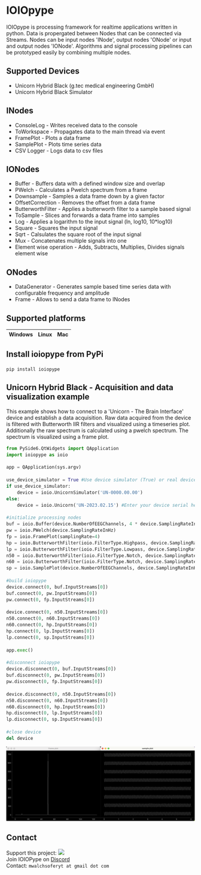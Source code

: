# IOIOpype
 IOIOpype is processing framework for realtime applications written in python. Data is propergated between Nodes that can be connected via Streams. Nodes can be input nodes 'INode', output nodes 'ONode' or input and output nodes 'IONode'. Algorithms and signal processing pipelines can be prototyped easily by combining multiple nodes.

## Supported Devices
- Unicorn Hybrid Black (g.tec medical engineering GmbH)
- Unicorn Hybrid Black Simulator

## INodes
- ConsoleLog - Writes received data to the console
- ToWorkspace - Propagates data to the main thread via event
- FramePlot - Plots a data frame
- SamplePlot - Plots time series data
- CSV Logger - Logs data to csv files

## IONodes
- Buffer - Buffers data with a defined window size and overlap
- PWelch - Calculates a Pwelch spectrum from a frame
- Downsample - Samples a data frame down by a given factor
- OffsetCorrection - Removes the offset from a data frame
- ButterworthFilter - Applies a butterworth filter to a sample based signal
- ToSample - Slices and forwards a data frame into samples
- Log - Applies a logarithm to the input signal (ln, log10, 10*log10)
- Square - Squares the input signal
- Sqrt - Calsulates the square root of the input signal
- Mux - Concatenates multiple signals into one
- Element wise operation - Adds, Subtracts, Multiplies, Divides signals element wise

## ONodes
- DataGenerator - Generates sample based time series data with configurable frequency and amplitude
- Frame - Allows to send a data frame to INodes

## Supported platforms

| Windows    | Linux    | Mac  |
| :--------- |:---------| :----|

## Install ioiopype from PyPi

```pip install ioiopype```

## Unicorn Hybrid Black - Acquisition and data visualization example

This example shows how to connect to a 'Unicorn - The Brain Interface' device and establish a data acquisition. Raw data acquired from the device is filtered with Butterworth IIR filters and visualized using a timeseries plot. Additionally the raw spectrum is calculated using a pwelch spectrum. The spectrum is visualized using a frame plot.

```python
from PySide6.QtWidgets import QApplication
import ioiopype as ioio

app = QApplication(sys.argv)

use_device_simulator = True #Use device simulator (True) or real device (False)
if use_device_simulator:
    device = ioio.UnicornSimulator('UN-0000.00.00')
else:
    device = ioio.Unicorn('UN-2023.02.15') #Enter your device serial here

#initialize processing nodes
buf = ioio.Buffer(device.NumberOfEEGChannels, 4 * device.SamplingRateInHz, 4 * device.SamplingRateInHz - 25)
pw = ioio.PWelch(device.SamplingRateInHz)
fp = ioio.FramePlot(samplingRate=4)
hp = ioio.ButterworthFilter(ioio.FilterType.Highpass, device.SamplingRateInHz, 2, [2])
lp = ioio.ButterworthFilter(ioio.FilterType.Lowpass, device.SamplingRateInHz, 4, [30])
n50 = ioio.ButterworthFilter(ioio.FilterType.Notch, device.SamplingRateInHz, 4, [48, 52])
n60 = ioio.ButterworthFilter(ioio.FilterType.Notch, device.SamplingRateInHz, 4, [58, 62])
sp = ioio.SamplePlot(device.NumberOfEEGChannels, device.SamplingRateInHz, 6, 100)

#build ioiopype
device.connect(0, buf.InputStreams[0])
buf.connect(0, pw.InputStreams[0])
pw.connect(0, fp.InputStreams[0])

device.connect(0, n50.InputStreams[0])
n50.connect(0, n60.InputStreams[0])
n60.connect(0, hp.InputStreams[0])
hp.connect(0, lp.InputStreams[0])
lp.connect(0, sp.InputStreams[0])

app.exec()

#disconnect ioiopype
device.disconnect(0, buf.InputStreams[0])
buf.disconnect(0, pw.InputStreams[0])
pw.disconnect(0, fp.InputStreams[0])

device.disconnect(0, n50.InputStreams[0])
n50.disconnect(0, n60.InputStreams[0])
n60.disconnect(0, hp.InputStreams[0])
hp.disconnect(0, lp.InputStreams[0])
lp.disconnect(0, sp.InputStreams[0])

#close device
del device
```

![Unicorn Hybrid Black - Acquisition and data visualization example](https://github.com/MartinWalchshofer/ioiopype/blob/main/img/example1.png)

## Contact
Support this project: [![](https://img.shields.io/static/v1?label=Sponsor&message=%E2%9D%A4&logo=GitHub&color=%23fe8e86)](https://github.com/sponsors/MartinWalchshofer)<br>
Join IOIOPype on [Discord](https://discord.gg/pKEumyD9)<br>
Contact: ```mwalchsoferyt at gmail dot com```